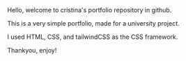 Hello, welcome to cristina's portfolio repository in github.

This is a very simple portfolio, made for a university project.

I used HTML, CSS, and tailwindCSS as the CSS framework.

Thankyou, enjoy!